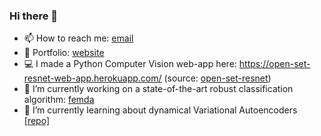 ### Hi there 👋
- 📫 How to reach me: [email](mailto:andrew.wang27@gmail.com)
- 📄 Portfolio: [website](https://andrewwango.github.io/)
- 💻 I made a Python Computer Vision web-app here: https://open-set-resnet-web-app.herokuapp.com/ (source: [open-set-resnet](https://github.com/Andrewwango/open-set-resnet))
- 🔭 I’m currently working on a state-of-the-art robust classification algorithm: [femda](https://github.com/Andrewwango/femda)
- 🌱 I’m currently learning about dynamical Variational Autoencoders [[repo]](https://github.com/Andrewwango/dvae-experiments) 
<!--
**Andrewwango/andrewwango** is a ✨ _special_ ✨ repository because its `README.md` (this file) appears on your GitHub profile.

Here are some ideas to get you started:

- 🔭 I’m currently working on ...
- 🌱 I’m currently learning ...
- 👯 I’m looking to collaborate on ...
- 🤔 I’m looking for help with ...
- 💬 Ask me about ...
- 📫 How to reach me: ...
- 😄 Pronouns: ...
- ⚡ Fun fact: ...
-->

